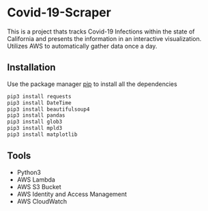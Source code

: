 # Covid-19-Scraper

This is a project thats tracks Covid-19 Infections within the state of California and presents the information in an interactive visualization. Utilizes AWS to automatically gather data once a day.

## Installation

Use the package manager [pip](https://pip.pypa.io/en/stable/) to install all the dependencies

```bash
pip3 install requests
pip3 install DateTime
pip3 install beautifulsoup4
pip3 install pandas
pip3 install glob3
pip3 install mpld3
pip3 install matplotlib
```

## Tools
* Python3
* AWS Lambda
* AWS S3 Bucket
* AWS Identity and Access Management
* AWS CloudWatch

